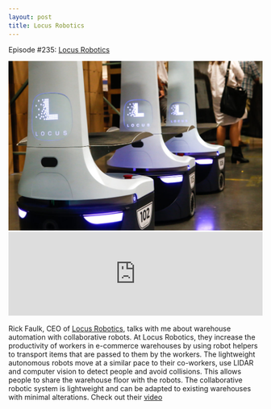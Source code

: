 ```yaml
---
layout: post
title: Locus Robotics
---
```


Episode #235: <a href="https://robohub.org/locus-robotics/">Locus Robotics</a>

<img class="size-large wp-image-77490 aligncenter" src="/assets/locus-robotics.jpg" alt="" />
<iframe src="https://w.soundcloud.com/player/?url=https%3A//api.soundcloud.com/tracks/324943131&amp;color=ff5500&amp;auto_play=false&amp;hide_related=false&amp;show_comments=true&amp;show_user=true&amp;show_reposts=false" width="100%" height="166" frameborder="no" scrolling="no"></iframe>

Rick Faulk, CEO of <a href="http://www.locusrobotics.com/">Locus Robotics</a>, talks with me about warehouse automation with collaborative robots. At Locus Robotics, they increase the productivity of workers in e-commerce warehouses by using robot helpers to transport items that are passed to them by the workers. The lightweight autonomous robots move at a similar pace to their co-workers, use LIDAR and computer vision to detect people and avoid collisions. This allows people to share the warehouse floor with the robots. The collaborative robotic system is lightweight and can be adapted to existing warehouses with minimal alterations. Check out their <a href="https://www.youtube.com/watch?v=rGeu76wXtnk">video</a>
